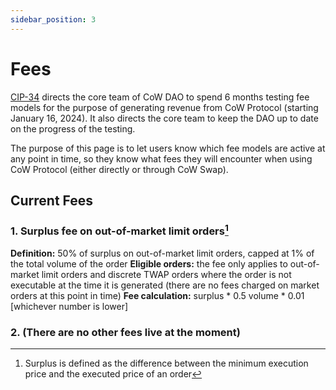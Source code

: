 ```yaml
---
sidebar_position: 3
---
```


# Fees

[CIP-34](https://snapshot.org/#/cow.eth/proposal/0xe358941aa3f3aeaf94d40e6904c9bb530c98f88e363c2f309d9898b0ffb16c1f) directs the core team of CoW DAO to spend 6 months testing fee models for the purpose of generating revenue from CoW Protocol (starting January 16, 2024).
It also directs the core team to keep the DAO up to date on the progress of the testing.

The purpose of this page is to let users know which fee models are active at any point in time, so they know what fees they will encounter when using CoW Protocol (either directly or through CoW Swap).


## Current Fees

### 1. Surplus fee on out-of-market limit orders[^surplus]

**Definition:** 50% of surplus on out-of-market limit orders, capped at 1% of the total volume of the order
**Eligible orders:** the fee only applies to out-of-market limit orders and discrete TWAP orders where the order is not executable at the time it is generated (there are no fees charged on market orders at this point in time)
**Fee calculation:** surplus * 0.5 <OR> volume * 0.01 [whichever number is lower]

### 2. (There are no other fees live at the moment)

[^surplus]: Surplus is defined as the difference between the minimum execution price and the executed price of an order
